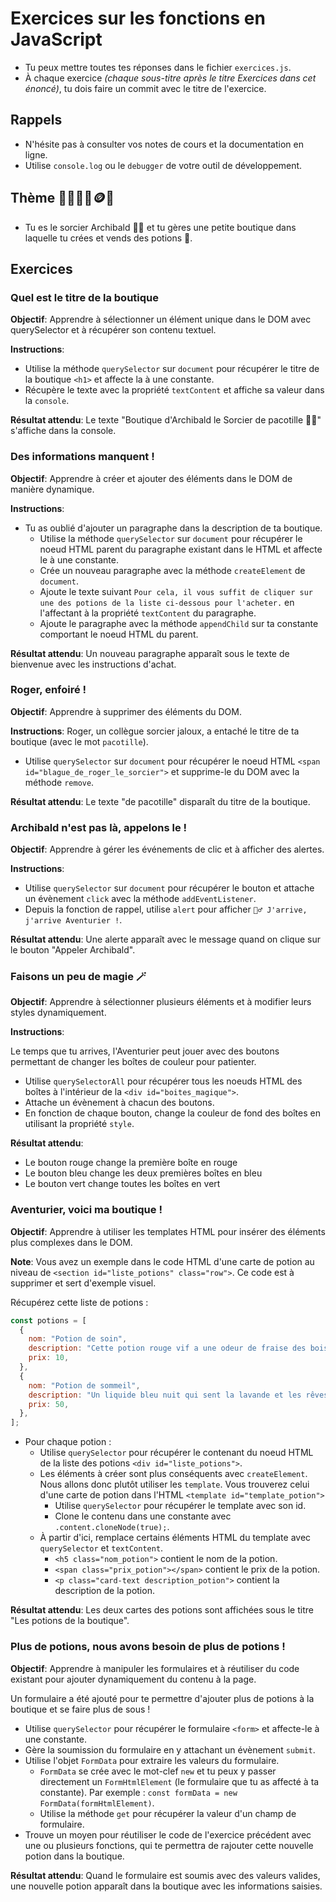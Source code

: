 # Exercices sur les fonctions en JavaScript

- Tu peux mettre toutes tes réponses dans le fichier `exercices.js`.
- À chaque exercice _(chaque sous-titre après le titre Exercices dans cet énoncé)_, tu dois faire un commit avec le titre de l'exercice.

## Rappels

- N'hésite pas à consulter vos notes de cours et la documentation en ligne.
- Utilise `console.log` ou le `debugger` de votre outil de développement.

## Thème 🔮🧙‍♂️🧪🪙🍄

- Tu es le sorcier Archibald 🧙‍♂️ et tu gères une petite boutique dans laquelle tu crées et vends des potions 🧪.

## Exercices

### Quel est le titre de la boutique

**Objectif**: Apprendre à sélectionner un élément unique dans le DOM avec querySelector et à récupérer son contenu textuel.

**Instructions**:

- Utilise la méthode `querySelector` sur `document` pour récupérer le titre de la boutique `<h1>` et affecte la à une constante.
- Récupère le texte avec la propriété `textContent` et affiche sa valeur dans la `console`.

**Résultat attendu**: Le texte "Boutique d'Archibald le Sorcier de pacotille 🧙‍♂️" s'affiche dans la console.

### Des informations manquent !

**Objectif**: Apprendre à créer et ajouter des éléments dans le DOM de manière dynamique.

**Instructions**:

- Tu as oublié d'ajouter un paragraphe dans la description de ta boutique.
  - Utilise la méthode `querySelector` sur `document` pour récupérer le noeud HTML parent du paragraphe existant dans le HTML et affecte le à une constante.
  - Crée un nouveau paragraphe avec la méthode `createElement` de `document`.
  - Ajoute le texte suivant `Pour cela, il vous suffit de cliquer sur une des potions de la liste ci-dessous pour l'acheter.` en l'affectant à la propriété `textContent` du paragraphe.
  - Ajoute le paragraphe avec la méthode `appendChild` sur ta constante comportant le noeud HTML du parent.

**Résultat attendu**: Un nouveau paragraphe apparaît sous le texte de bienvenue avec les instructions d'achat.

### Roger, enfoiré !

**Objectif**: Apprendre à supprimer des éléments du DOM.

**Instructions**:
Roger, un collègue sorcier jaloux, a entaché le titre de ta boutique (avec le mot `pacotille`).

- Utilise `querySelector` sur `document` pour récupérer le noeud HTML `<span id="blague_de_roger_le_sorcier">` et supprime-le du DOM avec la méthode `remove`.

**Résultat attendu**: Le texte "de pacotille" disparaît du titre de la boutique.

### Archibald n'est pas là, appelons le !

**Objectif**: Apprendre à gérer les événements de clic et à afficher des alertes.

**Instructions**:

- Utilise `querySelector` sur `document` pour récupérer le bouton et attache un évènement `click` avec la méthode `addEventListener`.
- Depuis la fonction de rappel, utilise `alert` pour afficher `🧙‍♂️ J'arrive, j'arrive Aventurier !`.

**Résultat attendu**: Une alerte apparaît avec le message quand on clique sur le bouton "Appeler Archibald".

### Faisons un peu de magie 🪄

**Objectif**: Apprendre à sélectionner plusieurs éléments et à modifier leurs styles dynamiquement.

**Instructions**:

Le temps que tu arrives, l'Aventurier peut jouer avec des boutons permettant de changer les boîtes de couleur pour patienter.

- Utilise `querySelectorAll` pour récupérer tous les noeuds HTML des boîtes à l'intérieur de la `<div id="boites_magique">`.
- Attache un évènement à chacun des boutons.
- En fonction de chaque bouton, change la couleur de fond des boîtes en utilisant la propriété `style`.

**Résultat attendu**:

- Le bouton rouge change la première boîte en rouge
- Le bouton bleu change les deux premières boîtes en bleu
- Le bouton vert change toutes les boîtes en vert

### Aventurier, voici ma boutique !

**Objectif**: Apprendre à utiliser les templates HTML pour insérer des éléments plus complexes dans le DOM.

**Note**: Vous avez un exemple dans le code HTML d'une carte de potion au niveau de `<section id="liste_potions" class="row">`. Ce code est à supprimer et sert d'exemple visuel.

Récupérez cette liste de potions :

```js
const potions = [
  {
    nom: "Potion de soin",
    description: "Cette potion rouge vif a une odeur de fraise des bois. Un seul gorgée et vos blessures se referment comme par magie ! Effets secondaires possibles: cheveux roses pendant 24h.",
    prix: 10,
  },
  {
    nom: "Potion de sommeil",
    description: "Un liquide bleu nuit qui sent la lavande et les rêves. Une goutte et vous dormirez comme un bébé dragon ! Attention: ne pas utiliser si vous devez combattre un troll dans les prochaines 8 heures.",
    prix: 50,
  },
];
```

- Pour chaque potion :
  - Utilise `querySelector` pour récupérer le contenant du noeud HTML de la liste des potions `<div id="liste_potions">`.
  - Les éléments à créer sont plus conséquents avec `createElement`. Nous allons donc plutôt utiliser les `template`. Vous trouverez celui d'une carte de potion dans l'HTML `<template id="template_potion">`
    - Utilise `querySelector` pour récupérer le template avec son id.
    - Clone le contenu dans une constante avec `.content.cloneNode(true);`.
  - À partir d'ici, remplace certains éléments HTML du template avec `querySelector` et `textContent`.
    - `<h5 class="nom_potion">` contient le nom de la potion.
    - `<span class="prix_potion"></span>` contient le prix de la potion.
    - `<p class="card-text description_potion">` contient la description de la potion.

**Résultat attendu**: Les deux cartes des potions sont affichées sous le titre "Les potions de la boutique".

### Plus de potions, nous avons besoin de plus de potions !

**Objectif**: Apprendre à manipuler les formulaires et à réutiliser du code existant pour ajouter dynamiquement du contenu à la page.

Un formulaire a été ajouté pour te permettre d'ajouter plus de potions à la boutique et se faire plus de sous !

- Utilise `querySelector` pour récupérer le formulaire `<form>` et affecte-le à une constante.
- Gère la soumission du formulaire en y attachant un évènement `submit`.
- Utilise l'objet `FormData` pour extraire les valeurs du formulaire.
  - `FormData` se crée avec le mot-clef `new` et tu peux y passer directement un `FormHtmlElement` (le formulaire que tu as affecté à ta constante). Par exemple : `const formData = new FormData(formHtmlElement)`.
  - Utilise la méthode `get` pour récupérer la valeur d'un champ de formulaire.
- Trouve un moyen pour réutiliser le code de l'exercice précédent avec une ou plusieurs fonctions, qui te permettra de rajouter cette nouvelle potion dans la boutique.

**Résultat attendu**: Quand le formulaire est soumis avec des valeurs valides, une nouvelle potion apparaît dans la boutique avec les informations saisies.
